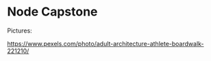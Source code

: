 # Node Capstone

Pictures:

https://www.pexels.com/photo/adult-architecture-athlete-boardwalk-221210/